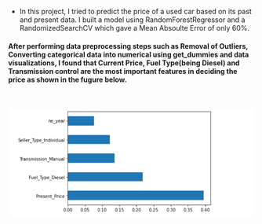 * In this project, I tried to predict the price of a used car based on its past and present data.
 I built a model using RandomForestRegressor and a RandomizedSearchCV which gave a Mean Absoulte Error of only 60%. <h4>
<h4> After performing data preprocessing steps such as Removal of Outliers, Converting categorical data into numerical using get_dummies and data visualizations, I found that Current Price, Fuel Type(being Diesel) and Transmission control are the most important features in deciding the price as shown in the fugure below.<h4> <br>
 
  
 
![Features](Features.png)
